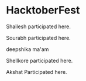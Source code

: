 # HacktoberFest

Shailesh participated here.

Sourabh participated here.

deepshika ma'am 

Shellkore participated here.

Akshat Participated here.
